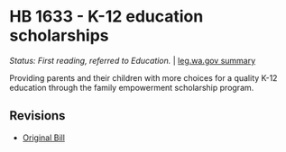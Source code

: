 # HB 1633 - K-12 education scholarships
*Status: First reading, referred to Education.* | [leg.wa.gov summary](https://app.leg.wa.gov/billsummary?BillNumber=1633&Year=2021)

Providing parents and their children with more choices for a quality K-12 education through the family empowerment scholarship program.

## Revisions
* [Original Bill](1/)